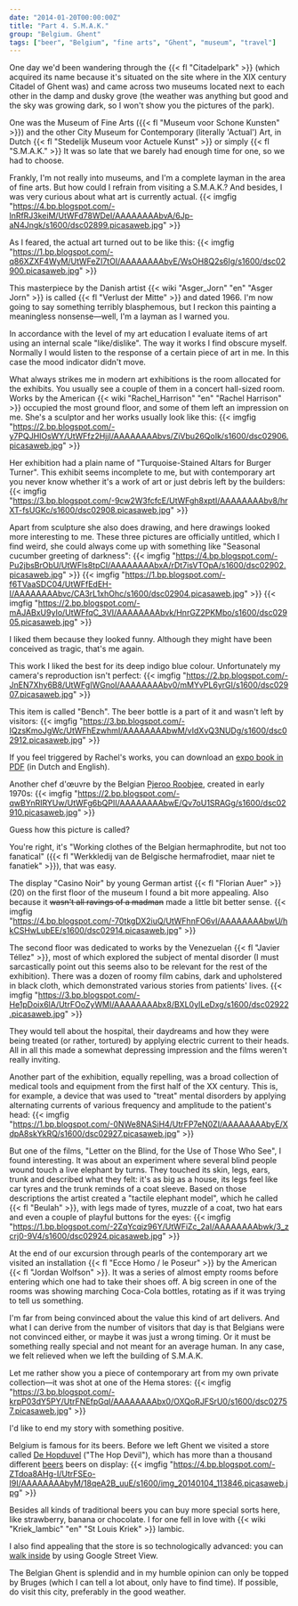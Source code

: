 ```yaml
---
date: "2014-01-20T00:00:00Z"
title: "Part 4. S.M.A.K."
group: "Belgium. Ghent"
tags: ["beer", "Belgium", "fine arts", "Ghent", "museum", "travel"]
---
```


One day we'd been wandering through the {{< fl "Citadelpark" >}} (which acquired its name because it's situated on the site where in the XIX century Citadel of Ghent was) and came across two museums located next to each other in the damp and dusky grove (the weather was anything but good and the sky was growing dark, so I won't show you the pictures of the park).

<!--more-->

One was the Museum of Fine Arts ({{< fl "Museum voor Schone Kunsten" >}}) and the other City Museum for Contemporary (literally 'Actual') Art, in Dutch {{< fl "Stedelijk Museum voor Actuele Kunst" >}} or simply {{< fl "S.M.A.K." >}} It was so late that we barely had enough time for one, so we had to choose.

Frankly, I'm not really into museums, and I'm a complete layman in the area of fine arts. But how could I refrain from visiting a S.M.A.K.? And besides, I was very curious about what art is currently actual.
{{< imgfig "https://4.bp.blogspot.com/-lnRfRJ3keiM/UtWFd78WDeI/AAAAAAAAbvA/6Jp-aN4Jngk/s1600/dsc02899.picasaweb.jpg" >}}

As I feared, the actual art turned out to be like this:
{{< imgfig "https://1.bp.blogspot.com/-q86XZXF4WyM/UtWFeZI7tOI/AAAAAAAAbvE/WsOH8Q2s6Ig/s1600/dsc02900.picasaweb.jpg" >}}

This masterpiece by the Danish artist {{< wiki "Asger_Jorn" "en" "Asger Jorn" >}} is called {{< fl "Verlust der Mitte" >}} and dated 1966. I'm now going to say something terribly blasphemous, but I reckon this painting a meaningless nonsense—well, I'm a layman as I warned you.

In accordance with the level of my art education I evaluate items of art using an internal scale "like/dislike". The way it works I find obscure myself. Normally I would listen to the response of a certain piece of art in me. In this case the mood indicator didn't move.

What always strikes me in modern art exhibitions is the room allocated for the exhibits. You usually see a couple of them in a concert hall-sized room. Works by the American {{< wiki "Rachel_Harrison" "en" "Rachel Harrison" >}} occupied the most ground floor, and some of them left an impression on me. She's a sculptor and her works usually look like this:
{{< imgfig "https://2.bp.blogspot.com/-y7PQJHIOsWY/UtWFfz2HjjI/AAAAAAAAbvs/ZiVbu26QoIk/s1600/dsc02906.picasaweb.jpg" >}}

Her exhibition had a plain name of "Turquoise-Stained Altars for Burger Turner". This exhibit seems incomplete to me, but with contemporary art you never know whether it's a work of art or just debris left by the builders:
{{< imgfig "https://3.bp.blogspot.com/-9cw2W3fcfcE/UtWFgh8xptI/AAAAAAAAbv8/hrXT-fsUGKc/s1600/dsc02908.picasaweb.jpg" >}}

Apart from sculpture she also does drawing, and here drawings looked more interesting to me. These three pictures are officially untitled, which I find weird, she could always come up with something like "Seasonal cucumber greeting of darkness":
{{< imgfig "https://4.bp.blogspot.com/-Pu2jbsBrObU/UtWFls8tpCI/AAAAAAAAbxA/rDt7isVTOpA/s1600/dsc02902.picasaweb.jpg" >}}
{{< imgfig "https://1.bp.blogspot.com/-f6TVaaSDC04/UtWFfEdEH-I/AAAAAAAAbvc/CA3rL1xhOhc/s1600/dsc02904.picasaweb.jpg" >}}
{{< imgfig "https://2.bp.blogspot.com/-mAJABxU9yIo/UtWFfqC_3VI/AAAAAAAAbvk/HnrGZ2PKMbo/s1600/dsc02905.picasaweb.jpg" >}}

I liked them because they looked funny. Although they might have been conceived as tragic, that's me again.

This work I liked the best for its deep indigo blue colour. Unfortunately my camera's reproduction isn't perfect:
{{< imgfig "https://2.bp.blogspot.com/-JnEN7Xhy6B8/UtWFgIWGnoI/AAAAAAAAbv0/mMYvPL6yrGI/s1600/dsc02907.picasaweb.jpg" >}}

This item is called "Bench". The beer bottle is a part of it and wasn't left by visitors:
{{< imgfig "https://3.bp.blogspot.com/-IQzsKmoJgWc/UtWFhEzwhmI/AAAAAAAAbwM/vIdXvQ3NUDg/s1600/dsc02912.picasaweb.jpg" >}}

If you feel triggered by Rachel's works, you can download an [expo book in PDF](http://www.smak.be/files/Expoboekje_Rachel_Harrison.pdf) (in Dutch and English).

Another chef d'œuvre by the Belgian [Pjeroo Roobjee](http://www.roobjee.be/), created in early 1970s:
{{< imgfig "https://2.bp.blogspot.com/-qwBYnRIRYUw/UtWFg6bQPII/AAAAAAAAbwE/Qv7oU1SRAGg/s1600/dsc02910.picasaweb.jpg" >}}

Guess how this picture is called?

You're right, it's "Working clothes of the Belgian hermaphrodite, but not too fanatical" ({{< fl "Werkkledij van de Belgische hermafrodiet, maar niet te fanatiek" >}}), that was easy.

The display "Casino Noir" by young German artist {{< fl "Florian Auer" >}} (20) on the first floor of the museum I found a bit more appealing. Also because it ~~wasn't all ravings of a madman~~ made a little bit better sense.
{{< imgfig "https://4.bp.blogspot.com/-70tkgDX2iuQ/UtWFhnFO6vI/AAAAAAAAbwU/hkCSHwLubEE/s1600/dsc02914.picasaweb.jpg" >}}

The second floor was dedicated to works by the Venezuelan {{< fl "Javier Téllez" >}}, most of which explored the subject of mental disorder (I must sarcastically point out this seems also to be relevant for the rest of the exhibition). There was a dozen of roomy film cabins, dark and upholstered in black cloth, which demonstrated various stories from patients' lives.
{{< imgfig "https://3.bp.blogspot.com/-He1pDoix6lA/UtrFOoZyWMI/AAAAAAAAbx8/BXL0yILeDxg/s1600/dsc02922.picasaweb.jpg" >}}

They would tell about the hospital, their daydreams and how they were being treated (or rather, tortured) by applying electric current to their heads. All in all this made a somewhat depressing impression and the films weren't really inviting.

Another part of the exhibition, equally repelling, was a broad collection of medical tools and equipment from the first half of the XX century. This is, for example, a device that was used to "treat" mental disorders by applying alternating currents of various frequency and amplitude to the patient's head:
{{< imgfig "https://1.bp.blogspot.com/-0NWe8NASiH4/UtrFP7eN0ZI/AAAAAAAAbyE/XdpA8skYkRQ/s1600/dsc02927.picasaweb.jpg" >}}

But one of the films, "Letter on the Blind, for the Use of Those Who See", I found interesting. It was about an experiment where several blind people wound touch a live elephant by turns. They touched its skin, legs, ears, trunk and described what they felt: it's as big as a house, its legs feel like car tyres and the trunk reminds of a coat sleeve. Based on those descriptions the artist created a "tactile elephant model", which he called {{< fl "Beulah" >}}, with legs made of tyres, muzzle of a coat, two hat ears and even a couple of playful buttons for the eyes:
{{< imgfig "https://1.bp.blogspot.com/-2ZqYcqiz96Y/UtWFiZc_2aI/AAAAAAAAbwk/3_zcrj0-9V4/s1600/dsc02924.picasaweb.jpg" >}}

At the end of our excursion through pearls of the contemporary art we visited an installation {{< fl "Ecce Homo / le Poseur" >}} by the American {{< fl "Jordan Wolfson" >}}. It was a series of almost empty rooms before entering which one had to take their shoes off. A big screen in one of the rooms was showing marching Coca-Cola bottles, rotating as if it was trying to tell us something.

I'm far from being convinced about the value this kind of art delivers. And what I can derive from the number of visitors that day is that Belgians were not convinced either, or maybe it was just a wrong timing. Or it must be something really special and not meant for an average human. In any case, we felt relieved when we left the building of S.M.A.K.

Let me rather show you a piece of contemporary art from my own private collection—it was shot at one of the Hema stores:
{{< imgfig "https://3.bp.blogspot.com/-krpP03dY5PY/UtrFNEfpGqI/AAAAAAAAbx0/OXQoRJFSrU0/s1600/dsc02757.picasaweb.jpg" >}}

I'd like to end my story with something positive.

Belgium is famous for its beers. Before we left Ghent we visited a store called [De Hopduvel](http://www.dehopduvel.be/) ("The Hop Devil"), which has more than a thousand different [beers](http://www.dehopduvel.be/bieren.html) beers on display:
{{< imgfig "https://4.bp.blogspot.com/-ZTdoa8AHg-I/UtrFSEo-I9I/AAAAAAAAbyM/18qeA2B_uuE/s1600/img_20140104_113846.picasaweb.jpg" >}}

Besides all kinds of traditional beers you can buy more special sorts here, like strawberry, banana or chocolate. I for one fell in love with {{< wiki "Kriek_lambic" "en" "St Louis Kriek" >}} lambic.

I also find appealing that the store is so technologically advanced: you can [walk inside](https://www.google.nl/maps?q=De+Hopduvel,+Coupure+Rechts,+Gent,+Belgium&amp;hl=en&amp;ll=51.051384,3.708992&amp;spn=0.00837,0.00927&amp;sll=51.051736,3.709629&amp;layer=c&amp;cid=12496071063255758153&amp;panoid=Xuabm4eAIQQAAAQINk3dcw&amp;cbp=13,199.22,,0,0&amp;hq=De+Hopduvel,+Coupure+Rechts,+Gent,+Belgium&amp;t=m&amp;z=17&amp;cbll=51.051384,3.708992) by using Google Street View.

The Belgian Ghent is splendid and in my humble opinion can only be topped by Bruges (which I can tell a lot about, only have to find time). If possible, do visit this city, preferably in the good weather.
